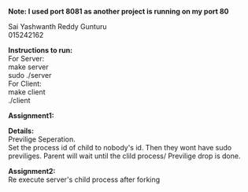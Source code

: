 <b>Note: I used port 8081 as another project is running on my port 80</b>


Sai Yashwanth Reddy Gunturu<br/>
015242162<br/>

<b>Instructions to run:</b><br />
For Server:<br />
make server<br />
sudo ./server<br />
For Client:<br />
make client<br />
./client<br />

<b>Assignment1:</b>

<b>Details:</b><br />
Previlige Seperation.<br /> Set the process id of child to nobody's id. Then they wont have sudo previliges. Parent will wait until the clild process/ Previlige drop is done.

<b>Assignment2:</b><br/>
Re execute server's child process after forking
